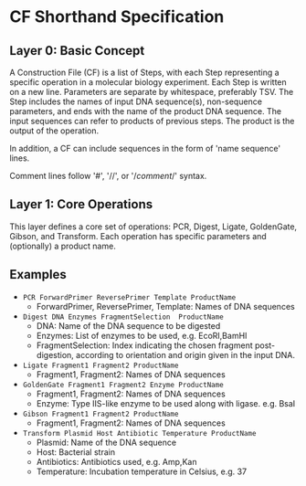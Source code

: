 # CF Shorthand Specification

## Layer 0: Basic Concept

A Construction File (CF) is a list of Steps, with each Step representing a specific operation in a molecular biology experiment. Each Step is written on a new line. Parameters are separate by whitespace, preferably TSV. The Step includes the names of input DNA sequence(s), non-sequence parameters, and ends with the name of the product DNA sequence. The input sequences can refer to products of previous steps. The product is the output of the operation.

In addition, a CF can include sequences in the form of 'name sequence' lines.

Comment lines follow '#', '//', or '/*comment*/' syntax.

## Layer 1: Core Operations

This layer defines a core set of operations: PCR, Digest, Ligate, GoldenGate, Gibson, and Transform. Each operation has specific parameters and (optionally) a product name.

## Examples

- `PCR ForwardPrimer ReversePrimer Template ProductName`
    - ForwardPrimer, ReversePrimer, Template: Names of DNA sequences
- `Digest DNA Enzymes FragmentSelection  ProductName`
    - DNA: Name of the DNA sequence to be digested
    - Enzymes: List of enzymes to be used, e.g. EcoRI,BamHI
    - FragmentSelection: Index indicating the chosen fragment post-digestion, according to orientation and origin given in the input DNA.
- `Ligate Fragment1 Fragment2 ProductName`
    - Fragment1, Fragment2: Names of DNA sequences
- `GoldenGate Fragment1 Fragment2 Enzyme ProductName`
    - Fragment1, Fragment2: Names of DNA sequences
    - Enzyme: Type IIS-like enzyme to be used along with ligase. e.g. BsaI
- `Gibson Fragment1 Fragment2 ProductName`
    - Fragment1, Fragment2: Names of DNA sequences
- `Transform Plasmid Host Antibiotic Temperature ProductName`
    - Plasmid: Name of the DNA sequence
    - Host: Bacterial strain
    - Antibiotics: Antibiotics used, e.g. Amp,Kan
    - Temperature: Incubation temperature in Celsius, e.g. 37